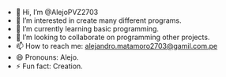- 👋 Hi, I’m @AlejoPVZ2703
- 👀 I’m interested in create many different programs.
- 🌱 I’m currently learning basic programming.
- 💞️ I’m looking to collaborate on programming other projects.
- 📫 How to reach me: alejandro.matamoro2703@gamil.com.pe
- 😄 Pronouns: Alejo.
- ⚡ Fun fact: Creation.

<!---
AlejoPVZ2703/AlejoPVZ2703 is a ✨ special ✨ repository because its `README.md` (this file) appears on your GitHub profile.
You can click the Preview link to take a look at your changes.
--->
